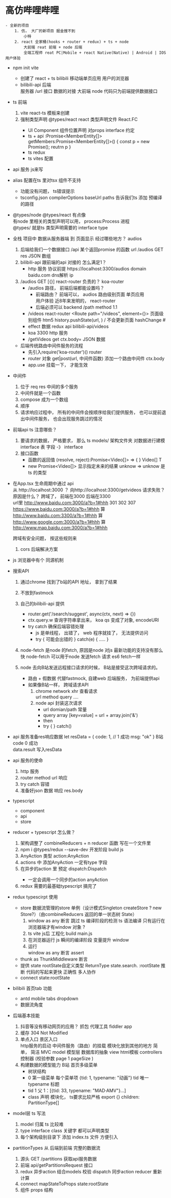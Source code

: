 #  高仿哔哩哔哩  
    - 全新的项目
        1. 仿， 大厂的新项目 掘金搜不到
            小特  
        2. react 全家桶(hooks + router + redux) + ts + node 
            大前端 reat 前端 + node 后端 
            全端工程师 reat PC|Mobile + react Native(Native) | Android | IOS  用户体验 

- npm init vite 
    - 创建了  react  + ts  bilibili 移动端单页应用
        用户的浏览器  
    - bilibili-api 后端  
        服务器 
        /url   接口  数据的对接 
        大前端 node 代码只为前端提供数据接口 

- ts 前端 
    1. vite   react-ts 模板来创建  
    2. 强制类型声明 
        @types/react   react 类型声明文件   React.FC<PropTypes>
        - UI Component  组件位置声明  对props  interface 约定 
        - ts  + api   :Promise<MemberEntity[]>
        getMembers:Promise<MemberEntity[]>() {
            const p = new Promise();
            reutrn p 
        }
        - ts  redux 
        - ts vites 配置 
- api 服务  js来写 
- alias 配置在ts 里对tsx 组件不支持
    - 功能没有问题， ts错误提示 
    - tsconfig.json  compilerOptions 
        baseUrl 
        paths 告诉我们ts 添加 预编译的路径 

- @types/node  @types/react  有点像  
    有node 里相关的类型声明可以用， process:Process 进程  
    @types/ 就是ts 类型声明需要的 interface type 

- 全栈 项目中  数据从服务器端 到 页面显示 
    经过哪些地方？ 
    audios 
    1. 后端给我们一个数据接口 /api  某个返回promise 的函数
        url /audios GET  res  JSON 数组
    2. bilibili-api  跟前端的api 对接的 
        怎么满足1？
        - http 服务 协议前提
            https://localhost:3300/audios domain
            baidu.com    dns解析    ip 
    3. /audios  GET  [{}]
        react-router  负责的？
        koa-router     
        - /audios   路径， 前端后端都能设置吗？
           - 前端路由？ 前端可以， audios  路由级别页面  单页应用  
                用户体验  近8年来发明的， react-router 
            - 后端必须可以  backend 
                /path   method 1.1  
        - /videos  react-router  <Route path="/videos", element={<Videos/>}>  <Link to="">  页面级别组件
            htm5 history.pushState(url, ) /  不会更新页面   hashChange  #
        - effect   数据  redux  api  bilibili-api/videos 
        - koa  3300   http 服务
        - /getVideos  get   ctx.body=    JSON 数据
    - 后端传统路由中间件服务的流程
        - 先引入require('koa-router')()  router
        - router 对象 get|post(url, 中间件函数)
            添加一个路由中间件  ctx.body 
        - app.use 挂载一下， 才能生效 

- 中间件 
    1. 位于 req    res  中间的多个服务
    2. 中间件就是一个函数
    3. compose  成为一个数组
    4. 顺序  
    5. 请求响应过程中， 所有的中间件会按顺序给我们提供服务， 
        也可以提前退出中间件服务， 也会出现服务跳过的情况 
     
- 前端api ts 注意哪些？
    1. 要请求的数据， 严格要求， 那么 
        ts  models/ 架构文件夹
        对数据进行建模  interface 表 字段 -》 interface 
    2. 接口函数  
        - 函数的返回值  (resolve, reject):Promise<Video[]> => { }
        Video[]   T
        - new Promise<Video[]> 显示指定未来的结果 unknow => 
            unknow 是ts 的类型 

- 在App.tsx 生命周期中通过 api  
    从 http://localhost:3000   ？  向http://localhost:3300/getvideos
    请求失败？ 原因是什么？
    跨域了， 前端在3000      后端在3300  
    url里   http://www.baidu.com:3000/a?b=1#hhh  301 302  307 
            https://www.baidu.com:3000/a?b=1#hhh 算
            http://www.baidu.com:3300/a?b=1#hhh  算 
            http://www.google.com:3000/a?b=1#hhh 算
            http://www.map.baidu.com:3000/a?b=1#hhh 

    跨域有安全问题， 按这些规则来 
    1. cors 
        后端解决方案

- js 浏览器中有个 同源机制

- 搜索API
    1. 通过chrome 找到了b站的API 地址， 拿到了结果
    2. 不放到fastmock 
    3. 自己的bilibili-api 提供
        - router.get('/search/suggest', async(ctx, next) => {}) 
        - ctx.query.w  查询字符串拿出来， koa qs 变成了对象, encodeURI
        -  try  catch   确保后端容错处理
            - js 是单线程， 出错了， web 程序就挂了， 无法提供访问
            - try  { 可能会出错的  } catch(e) { .....  }

    4. node-fetch 是node 的fetch, 原因是node 对js 最新功能的支持没有那么快
        node-fetch  可以用于node 发送fetch 请求  es6 fetch一样
    5. node 去向B站发送远程接口请求的时候， B站是接受这次跨域请求的。 
        - 路由 + 假数据  代替fastmock, 自建web 后端服务， 为前端提供api 
        - 如果像B站一样， 跨域请求API 
            1. chrome network xhr  查看请求  
                url  method   query .... 
            2. node api  封装这次请求
                - url   domian/path  常量
                - query  array  [key=value]
                    = url + array.join('&')
                - then 
                - try {  } catch()

- api 服务准备res响应数据
    let resData = {
        code: 1,    //  1  成功
        msg: "ok"
    }
    B站 code 0 成功  
    data.result  写入resData 

- api 服务的使命
    1. http 服务
    2. router  method  url 响应 
    3. try  catch 容错  
    4. 准备好json 数据  响应  res.body 

- typescript 
    - component
    - api 
    - store 

- reducer  + typescript 怎么做？
    1. 架构调整了   combineReducers  + n reducer 函数 写在一个文件里 
    2. npm i @types/redux --save-dev  开发阶段
        build   js 
    3. AnyAction 类型   action:AnyAction
    4. actions 中  添加AnyAction 一定有type 字段 
    5. 在异步的action 里  预定 dispatch:Dispatch<anyAction>
        - 一定会调用一个同步的action anyAction
    6. redux 需要的最基础typescript 搞完了 

- redux  typescirpt 使用
    - store 数据流管理的store 单例（设计模式Singleton createStore ? new Store?）（由combineReducers 返回的单一状态树 State）
        1. window as any  断言 跳过 ts 编译阶段的检测  ts 语法编译
        只有运行在浏览器端才有window 对象   ? 
        2. ts vite  js后  工程化  build   main.js 
        3. 在浏览器运行 js  瞬间的编译阶段   变量提升   window 
        4. 运行  
        window as any   断言  assert
    - thunk as ThunkMiddleware  断言
    - 提供 state   rootState自定义类型  ReturnType<typeof reducers>
        state.search.   :rootState 推断   代码的写起来更快
        正确性   多人协作  
    - connect  state:rootState

- bilibili 首页tab  功能
    - antd mobile  tabs   dropdown  
    - 数据流角度

-  后端基本技能
    1. 抖音等没有移动网页的应用？
        抓包 代理工具  fiddler  app  
    2. 缓存  304 Not Modified 
    3. 单点入口 景区入口  
         http服务的启动
         中间件服务（路由）的挂载 
         模块化放到其他的地方
         简单， 简洁
         MVC model 模型层  数据库的抽象 
         view  html模板 
         controllers  控制器 (校验参数  page 1 pageSize )
    4. 构建数据的模型能力
        B站 首页多级菜单
        - 树状结构
        - 0   第一级菜单
            每个菜单项 {tid: 1, typename: "动画"}
            tid 唯一  typename  标题  
        - tid  1  父
            1：[{tid: 33, typename: "MAD·AMV"}...]
        - class 声明  模块化， ts要求比较严格   export {}
            children: PartitionType[] 

- model层  ts 写法
    1. model 归属 ts  比较难
    2. type  interface class 关键字
        都可以声明类型
    3. 每个架构级别目录下  添加 index.ts 文件
        方便引入 

- partitionTypes 从 后端到前端  完整的数据流
    1. 源头
        GET /partitions  获取api服务数据
    2. 前端
        api/getPartitionsRequest  接口
    3. redux
        异步action  结合models 校验 
        dispatch 同步action
        reducer 重新计算
    4. connect  mapStateToProps  state:rootState
    5. 组件  props 结构 
    
    
    